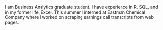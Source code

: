 I am Business Analytics graduate student. I have experience in R, SQL, and in my former life, Excel. This summer I interned at Eastman Chemical Company where I worked on scraping earnings call transcripts from web pages.
